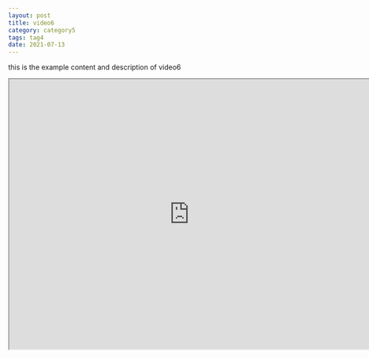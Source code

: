 ```yaml
---
layout: post
title: video6
category: category5
tags: tag4
date: 2021-07-13
---
```


this is the example content and description of video6

<div class="wise-iframe-wrapper"><iframe width="730" height="548" src="http://www.youtube.com/embed/pP9Bto5lOEQ" allowfullscreen></iframe></div>
